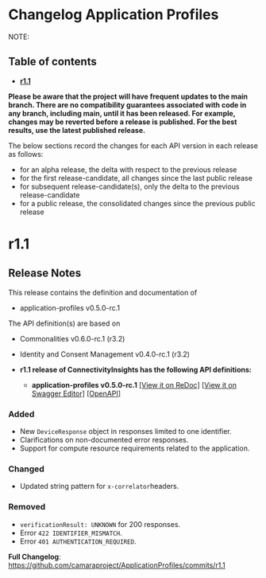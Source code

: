 # Changelog Application Profiles

NOTE:

## Table of contents

- **[r1.1](#r11)**

**Please be aware that the project will have frequent updates to the main branch. There are no compatibility guarantees associated with code in any branch, including main, until it has been released. For example, changes may be reverted before a release is published. For the best results, use the latest published release.**

The below sections record the changes for each API version in each release as follows:

* for an alpha release, the delta with respect to the previous release
* for the first release-candidate, all changes since the last public release
* for subsequent release-candidate(s), only the delta to the previous release-candidate
* for a public release, the consolidated changes since the previous public release

# r1.1
## Release Notes

This release contains the definition and documentation of
* application-profiles v0.5.0-rc.1

The API definition(s) are based on
* Commonalities v0.6.0-rc.1 (r3.2)
* Identity and Consent Management v0.4.0-rc.1 (r3.2)

*  **r1.1 release of ConnectivityInsights has the following API definitions:**

    *  **application-profiles v0.5.0-rc.1**
    [[View it on ReDoc]](https://redocly.github.io/redoc/?url=https://raw.githubusercontent.com/camaraproject/ApplicationProfiles/r1.1/code/API_definitions/application-profiles.yaml&nocors)
    [[View it on Swagger Editor]](https://camaraproject.github.io/swagger-ui/?url=https://raw.githubusercontent.com/camaraproject/ApplicationProfiles/r1.1/code/API_definitions/application-profiles.yaml)
    [[OpenAPI]](https://raw.githubusercontent.com/camaraproject/ApplicationProfiles/r1.1/code/API_definitions/application-profiles.yaml)


### Added

* New `DeviceResponse` object in responses limited to one identifier.
* Clarifications on non-documented error responses.
* Support for compute resource requirements related to the application.

### Changed

* Updated string pattern for `x-correlator`headers.

### Removed

* `verificationResult: UNKNOWN` for 200 responses.
* Error `422 IDENTIFIER_MISMATCH`.
* Error `401 AUTHENTICATION_REQUIRED`.

**Full Changelog**: https://github.com/camaraproject/ApplicationProfiles/commits/r1.1
